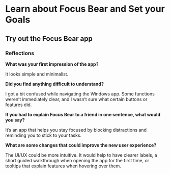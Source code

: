 # Learn about Focus Bear and Set your Goals

## Try out the Focus Bear app

### Reflections

**What was your first impression of the app?**

It looks simple and minimalist.

**Did you find anything difficult to understand?**

I got a bit confused while navigating the Windows app. Some functions weren’t immediately clear, and I wasn’t sure what certain buttons or features did.

**If you had to explain Focus Bear to a friend in one sentence, what would you say?**

It’s an app that helps you stay focused by blocking distractions and reminding you to stick to your tasks.

**What are some changes that could improve the new user experience?**

The UI/UX could be more intuitive. It would help to have clearer labels, a short guided walkthrough when opening the app for the first time, or tooltips that explain features when hovering over them.
